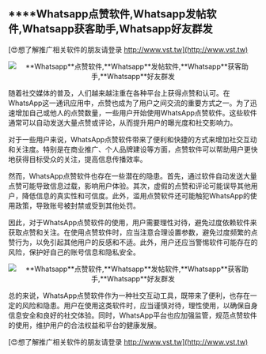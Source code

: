 ## ****Whatsapp**点赞软件,**Whatsapp**发帖软件,**Whatsapp**获客助手,**Whatsapp**好友群发**

[😍想了解推广相关软件的朋友请登录 http://www.vst.tw](http://www.vst.tw)

 <center><img src="https://vst.tw/MP4/tuiguang/png/3.png" alt="**Whatsapp**点赞软件,**Whatsapp**发帖软件,**Whatsapp**获客助手,**Whatsapp**好友群发"></center>

随着社交媒体的普及，人们越来越注重在各种平台上获得点赞和认可。在WhatsApp这一通讯应用中，点赞也成为了用户之间交流的重要方式之一。为了迅速增加自己或他人的点赞数量，一些用户开始使用WhatsApp点赞软件。这些软件通常可以自动发送大量点赞或评论，从而提升用户的曝光度和社交影响力。

对于一些用户来说，WhatsApp点赞软件带来了便利和快捷的方式来增加社交互动和关注度。特别是在商业推广、个人品牌建设等方面，点赞软件可以帮助用户更快地获得目标受众的关注，提高信息传播效率。

然而，WhatsApp点赞软件也存在一些潜在的隐患。首先，通过软件自动发送大量点赞可能导致信息过载，影响用户体验。其次，虚假的点赞和评论可能误导其他用户，降低信息的真实性和可信度。此外，滥用点赞软件还可能触犯WhatsApp的使用政策，导致账号被封禁或受到其他处罚。

因此，对于WhatsApp点赞软件的使用，用户需要理性对待，避免过度依赖软件来获取点赞和关注。在使用点赞软件时，应当注意合理设置参数，避免过度频繁的点赞行为，以免引起其他用户的反感和不适。此外，用户还应当警惕软件可能存在的风险，保护好自己的账号信息和隐私安全。

 <center><img src="https://vst.tw/MP4/tuiguang/png/4.png" alt="**Whatsapp**点赞软件,**Whatsapp**发帖软件,**Whatsapp**获客助手,**Whatsapp**好友群发"></center>

总的来说，WhatsApp点赞软件作为一种社交互动工具，既带来了便利，也存在一定的风险和隐患。用户在使用这类软件时，应当谨慎对待，理性使用，以确保自身信息安全和良好的社交体验。同时，WhatsApp平台也应加强监管，规范点赞软件的使用，维护用户的合法权益和平台的健康发展。

[😍想了解推广相关软件的朋友请登录 http://www.vst.tw](http://www.vst.tw)



